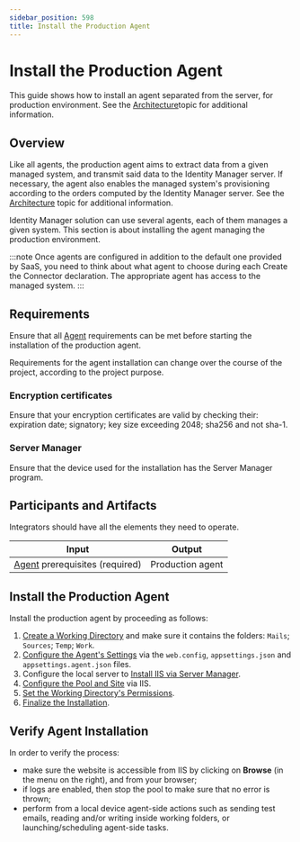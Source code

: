```yaml
---
sidebar_position: 598
title: Install the Production Agent
---
```


# Install the Production Agent

This guide shows how to install an agent separated from the server, for production environment. See the [Architecture](../../../introduction-guide/architecture/index "Architecture")topic for additional information.

## Overview

Like all agents, the production agent aims to extract data from a given managed system, and transmit said data to the Identity Manager server. If necessary, the agent also enables the managed system's provisioning according to the orders computed by the Identity Manager server. See the [Architecture](../../../introduction-guide/architecture/index "Architecture") topic for additional information.

Identity Manager solution can use several agents, each of them manages a given system. This section is about installing the agent managing the production environment.

:::note
Once agents are configured in addition to the default one provided by SaaS, you need to think about what agent to choose during each
Create the Connector
declaration. The appropriate agent has access to the managed system.
:::

## Requirements

Ensure that all [Agent](../../../installation-guide/requirements/agent-requirements/index "Agent") requirements can be met before starting the installation of the production agent.

Requirements for the agent installation can change over the course of the project, according to the project purpose.

### Encryption certificates

Ensure that your encryption certificates are valid by checking their: expiration date; signatory; key size exceeding 2048; sha256 and not sha-1.

### Server Manager

Ensure that the device used for the installation has the Server Manager program.

## Participants and Artifacts

Integrators should have all the elements they need to operate.

| Input | Output |
| --- | --- |
| [Agent](../../../installation-guide/requirements/agent-requirements/index "Agent")  prerequisites (required) | Production agent |

## Install the Production Agent

Install the production agent by proceeding as follows:

1. [Create a Working Directory](../../../installation-guide/production-ready/working-directory/index) and make sure it contains the folders: `Mails`; `Sources`; `Temp`; `Work`.
2. [Configure the Agent's Settings](settings-files/index) via the `web.config`, `appsettings.json` and `appsettings.agent.json` files.
3. Configure the local server to [Install IIS via Server Manager](iis-installation/index).
4. [Configure the Pool and Site](iis-configuration/index) via IIS.
5. [Set the Working Directory's Permissions](directory-permissions/index).
6. [Finalize the Installation](finalization/index).

## Verify Agent Installation

In order to verify the process:

* make sure the website is accessible from IIS by clicking on **Browse** (in the menu on the right), and from your browser;
* if logs are enabled, then stop the pool to make sure that no error is thrown;
* perform from a local device agent-side actions such as sending test emails, reading and/or writing inside working folders, or launching/scheduling agent-side tasks.